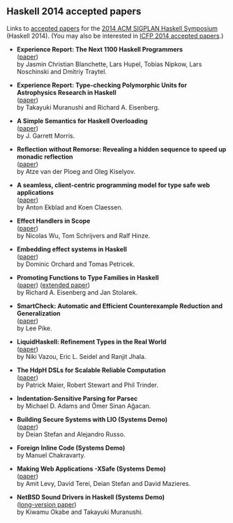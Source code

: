 ## Haskell 2014 accepted papers

Links to [accepted papers][haskell2014-accepted] for the [2014 ACM SIGPLAN Haskell Symposium][haskell2014] (Haskell 2014).  (You may also be interested in [ICFP 2014 accepted papers][icfp2014-accepted].)

[haskell2014]: http://www.haskell.org/haskell-symposium/2014/
[haskell2014-accepted]: http://www.haskell.org/haskell-symposium/2014/accepted.html
[icfp2014-accepted]: https://github.com/yallop/icfp2014-papers

* **Experience Report: The Next 1100 Haskell Programmers**  
  ([paper](http://www21.in.tum.de/~traytel/papers/haskell14-teaching/teaching.pdf))  
  by Jasmin Christian Blanchette, Lars Hupel, Tobias Nipkow, Lars Noschinski and Dmitriy Traytel.

* **Experience Report: Type-checking Polymorphic Units for Astrophysics Research in Haskell**  
  ([paper](http://www.cis.upenn.edu/~eir/papers/2014/units/units.pdf))  
  by Takayuki Muranushi and Richard A. Eisenberg. 

* **A Simple Semantics for Haskell Overloading**  
  ([paper](http://homepages.inf.ed.ac.uk/jmorri14/pubs/morris-haskell14-oversem.pdf))  
  by J. Garrett Morris.

* **Reflection without Remorse: Revealing a hidden sequence to speed up monadic reflection**  
  ([paper](http://homepages.cwi.nl/~ploeg/papers/zseq.pdf))  
  by Atze van der Ploeg and Oleg Kiselyov. 

* **A seamless, client-centric programming model for type safe web applications**  
  ([paper](http://haste-lang.org/haskell14.pdf))  
  by Anton Ekblad and Koen Claessen.

* **Effect Handlers in Scope**  
  ([paper](http://users.ugent.be/~tschrijv/Research/papers/haskell2014.pdf))  
  by Nicolas Wu, Tom Schrijvers and Ralf Hinze.

* **Embedding effect systems in Haskell**  
  ([paper](https://www.cl.cam.ac.uk/~dao29/publ/haskell14-effects.pdf))  
  by Dominic Orchard and Tomas Petricek.

* **Promoting Functions to Type Families in Haskell**  
  ([paper](http://www.cis.upenn.edu/~eir/papers/2014/promotion/promotion.pdf)) ([extended paper](http://www.cis.upenn.edu/~eir/papers/2014/promotion/promotion-ext.pdf))  
  by Richard A. Eisenberg and Jan Stolarek.

* **SmartCheck: Automatic and Efficient Counterexample Reduction and Generalization**  
  ([paper](https://github.com/leepike/SmartCheck/raw/master/paper/paper.pdf))  
  by Lee Pike.

* **LiquidHaskell: Refinement Types in the Real World**  
  ([paper](http://goto.ucsd.edu/~nvazou/real_world_liquid.pdf))  
  by Niki Vazou, Eric L. Seidel and Ranjit Jhala.

* **The HdpH DSLs for Scalable Reliable Computation**  
  ([paper](http://www.macs.hw.ac.uk/~rs46/papers/haskell2014/HdpH_DSLs-haskell14.pdf))  
  by Patrick Maier, Robert Stewart and Phil Trinder.

* **Indentation-Sensitive Parsing for Parsec**  
  by Michael D. Adams and Ömer Sinan Ağacan.

* **Building Secure Systems with LIO (Systems Demo)**  
  ([paper](http://www.scs.stanford.edu/~deian/pubs/stefan:2014:building-plas.pdf))  
  by Deian Stefan and Alejandro Russo.

* **Foreign Inline Code (Systems Demo)**  
  by Manuel Chakravarty.

* **Making Web Applications -XSafe (Systems Demo)**  
  ([paper](http://www.scs.stanford.edu/~deian/pubs/levy:2014:making.pdf))  
  by Amit Levy, David Terei, Deian Stefan and David Mazieres.

* **NetBSD Sound Drivers in Haskell (Systems Demo)**  
  ([long-version paper](http://metasepi.org/doc/metasepi-icfp2014.pdf))  
  by Kiwamu Okabe and Takayuki Muranushi.
